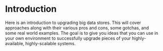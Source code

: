# Introduction

Here is an introduction to upgrading big data stores. This will cover approaches along with their various
pros and cons, some gotchas, and some real world examples.  The goal is to give you ideas that you
can use in your own environment to successfully upgrade pieces of your highly-available, highly-scalable
systems.
